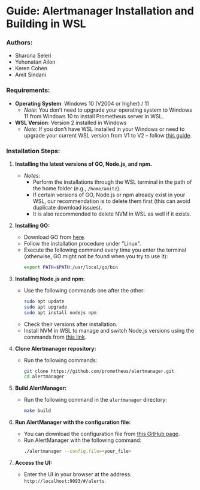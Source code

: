 # Guide: Alertmanager Installation and Building in WSL

### Authors:
- Sharona Seleri
- Yehonatan Ailon
- Keren Cohen
- Amit Sindani

### Requirements:
- **Operating System**: Windows 10 (V2004 or higher) / 11
  - *Note*: You don’t need to upgrade your operating system to Windows 11 from Windows 10 to install Prometheus server in WSL.
- **WSL Version**: Version 2 installed in Windows
  - *Note*: If you don’t have WSL installed in your Windows or need to upgrade your current WSL version from V1 to V2 – follow [this guide](https://learn.microsoft.com/en-us/windows/wsl/install).

### Installation Steps:

1. **Installing the latest versions of GO, Node.js, and npm.**
   - *Notes*:
     - Perform the installations through the WSL terminal in the path of the home folder (e.g., `/home/amitz`).
     - If certain versions of GO, Node.js or npm already exist in your WSL, our recommendation is to delete them first (this can avoid duplicate download issues).
     - It is also recommended to delete NVM in WSL as well if it exists.

2. **Installing GO:**
   - Download GO from [here](https://go.dev/doc/install).
   - Follow the installation procedure under "Linux".
   - Execute the following command every time you enter the terminal (otherwise, GO might not be found when you try to use it):
     ```bash
     export PATH=$PATH:/usr/local/go/bin
     ```

3. **Installing Node.js and npm:**
   - Use the following commands one after the other:
     ```bash
     sudo apt update
     sudo apt upgrade
     sudo apt install nodejs npm
     ```
   - Check their versions after installation.
   - Install NVM in WSL to manage and switch Node.js versions using the commands from [this link](https://linuxbeast.com/blog/how-to-switch-node-js-version-in-wsl-ubuntu/).
  
3. **Clone Alertmanager repository:**
   - Run the following commands:
     ```bash
     git clone https://github.com/prometheus/alertmanager.git
     cd alertmanager
     ```

4. **Build AlertManager:**
   - Run the following command in the `alertmanager` directory:
     ```bash
     make build
     ```

5. **Run AlertManager with the configuration file:**
   - You can download the configuration file from [this GitHub page](https://github.com/prometheus/alertmanager/blob/main/doc/examples/simple.yml).
   - Run AlertManager with the following command:
     ```bash
     ./alertmanager --config.file=<your_file>
     ```

6. **Access the UI:**
   - Enter the UI in your browser at the address: `http://localhost:9093/#/alerts`.
